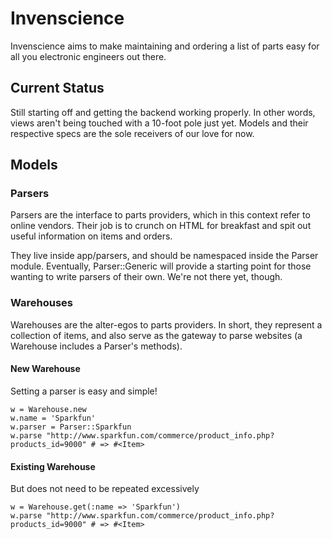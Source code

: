 Invenscience
============

Invenscience aims to make maintaining and ordering a list of parts easy for all you electronic engineers out there.

Current Status
--------------

Still starting off and getting the backend working properly. In other words, views aren't being touched with a 10-foot pole just yet. Models and their respective specs are the sole receivers of our love for now.

Models
------

### Parsers ###

Parsers are the interface to parts providers, which in this context refer to online vendors. Their job is to crunch on HTML for breakfast and spit out useful information on items and orders.

They live inside app/parsers, and should be namespaced inside the Parser module. Eventually, Parser::Generic will provide a starting point for those wanting to write parsers of their own. We're not there yet, though.

### Warehouses ###

Warehouses are the alter-egos to parts providers. In short, they represent a collection of items, and also serve as the gateway to parse websites (a Warehouse includes a Parser's methods).
#### New Warehouse
Setting a parser is easy and simple!

    w = Warehouse.new
    w.name = 'Sparkfun'
    w.parser = Parser::Sparkfun
    w.parse "http://www.sparkfun.com/commerce/product_info.php?products_id=9000" # => #<Item>

#### Existing Warehouse
But does not need to be repeated excessively

	w = Warehouse.get(:name => 'Sparkfun')
	w.parse "http://www.sparkfun.com/commerce/product_info.php?products_id=9000" # => #<Item>